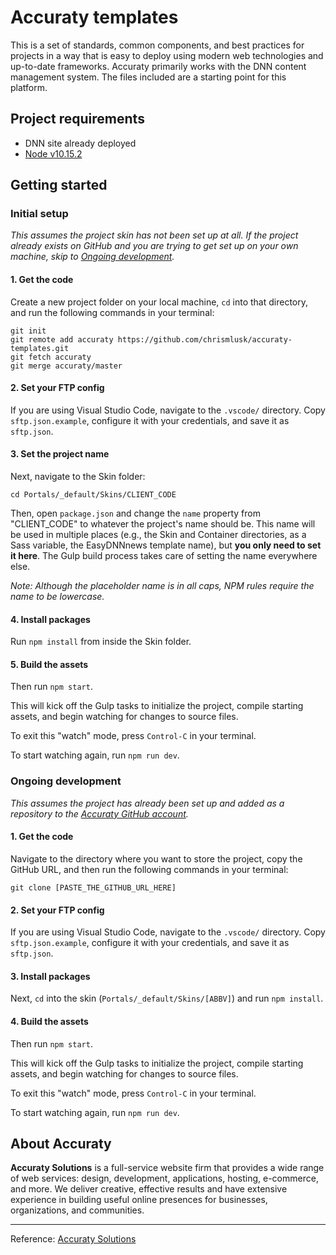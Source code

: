 # Accuraty templates

This is a set of standards, common components, and best practices for projects in a way that is easy to deploy using modern web technologies and up-to-date frameworks. Accuraty primarily works with the DNN content management system. The files included are a starting point for this platform.

## Project requirements

- DNN site already deployed
- [Node v10.15.2](https://nodejs.org/en)

## Getting started

### Initial setup

_This assumes the project skin has not been set up at all. If the project already exists on GitHub and you are trying to get set up on your own machine, skip to [Ongoing development](https://github.com/chrismlusk/accuraty-templates#ongoing-development)._

#### 1. Get the code

Create a new project folder on your local machine, `cd` into that directory, and run the following commands in your terminal:

```
git init
git remote add accuraty https://github.com/chrismlusk/accuraty-templates.git
git fetch accuraty
git merge accuraty/master
```

#### 2. Set your FTP config

If you are using Visual Studio Code, navigate to the `.vscode/` directory. Copy `sftp.json.example`, configure it with your credentials, and save it as `sftp.json`.

#### 3. Set the project name

Next, navigate to the Skin folder:

```
cd Portals/_default/Skins/CLIENT_CODE
```

Then, open `package.json` and change the `name` property from "CLIENT_CODE" to whatever the project's name should be. This name will be used in multiple places (e.g., the Skin and Container directories, as a Sass variable, the EasyDNNnews template name), but **you only need to set it here**. The Gulp build process takes care of setting the name everywhere else.

_Note: Although the placeholder name is in all caps, NPM rules require the name to be lowercase._

#### 4. Install packages

Run `npm install` from inside the Skin folder.

#### 5. Build the assets

Then run `npm start`.

This will kick off the Gulp tasks to initialize the project, compile starting assets, and begin watching for changes to source files.

To exit this "watch" mode, press `Control-C` in your terminal.

To start watching again, run `npm run dev`.

### Ongoing development

_This assumes the project has already been set up and added as a repository to the [Accuraty GitHub account](https://github.com/Accuraty)._

#### 1. Get the code

Navigate to the directory where you want to store the project, copy the GitHub URL, and then run the following commands in your terminal:

```
git clone [PASTE_THE_GITHUB_URL_HERE]
```

#### 2. Set your FTP config

If you are using Visual Studio Code, navigate to the `.vscode/` directory. Copy `sftp.json.example`, configure it with your credentials, and save it as `sftp.json`.

#### 3. Install packages

Next, `cd` into the skin (`Portals/_default/Skins/[ABBV]`) and run `npm install`.

#### 4. Build the assets

Then run `npm start`.

This will kick off the Gulp tasks to initialize the project, compile starting assets, and begin watching for changes to source files.

To exit this "watch" mode, press `Control-C` in your terminal.

To start watching again, run `npm run dev`.

## About Accuraty

**Accuraty Solutions** is a full-service website firm that provides a wide range of web services: design, development, applications, hosting, e-commerce, and more. We deliver creative, effective results and have extensive experience in building useful online presences for businesses, organizations, and communities.

---

Reference: [Accuraty Solutions](http://www.accuraty.com)
